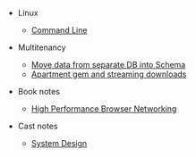 - Linux

  - [Command Line](docs/linux/command-line.md)

- Multitenancy

  - [Move data from separate DB into Schema](docs/cheatsheet/db-to-schema-move.md)
  - [Apartment gem and streaming downloads](docs/multitenancy/apartment-and-streaming.md)

- Book notes

  - [High Performance Browser Networking](docs/books/high-perf-browser-networking.md)

- Cast notes

  - [System Design](docs/cast_notes/system_design.md)
